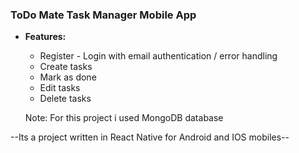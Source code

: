 ### **ToDo Mate Task Manager Mobile App**

- **Features:**

  - Register - Login with email authentication / error handling
  - Create tasks
  - Mark as done
  - Edit tasks
  - Delete tasks

  Note: For this project i used MongoDB database

--Its a project written in React Native for Android and IOS mobiles--
